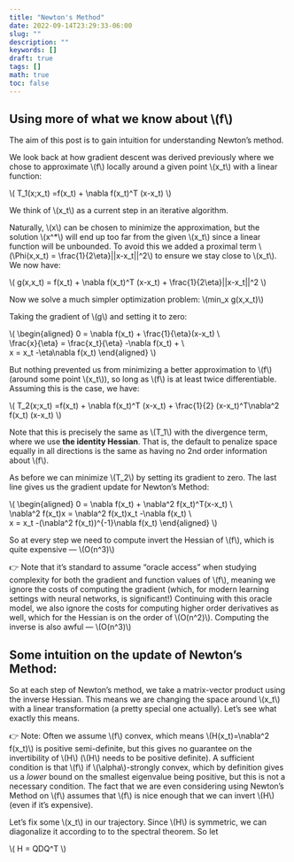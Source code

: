 ```yaml
---
title: "Newton's Method"
date: 2022-09-14T23:29:33-06:00
slug: ""
description: ""
keywords: []
draft: true
tags: []
math: true
toc: false
---
```

## Using more of what we know about \\(f\\)

The aim of this post is to gain intuition for understanding Newton’s method.

We look back at how gradient descent was derived previously where we chose to approximate \\(f\\) locally around a given point \\(x_t\\) with a linear function:

\\(
T_1(x;x_t) =f(x_t) + \nabla f(x_t)^T (x-x_t)
\\)

We think of \\(x_t\\) as a current step in an iterative algorithm.

Naturally, \\(x\\) can be chosen to minimize the approximation, but the solution \\(x^*\\) will end up too far from the given \\(x_t\\) since a linear function will be unbounded. To avoid this we added a proximal term \\(\Phi(x,x_t) = \frac{1}{2\eta}||x-x_t||^2\\) to ensure we stay close to \\(x_t\\). We now have:

\\(
g(x,x_t) = f(x_t) + \nabla f(x_t)^T (x-x_t) + \frac{1}{2\eta}||x-x_t||^2
\\)

Now we solve a much simpler optimization problem: \\(min_x g(x,x_t)\\)

Taking the gradient of \\(g\\) and setting it to zero:

\\(
\begin{aligned}
0 = \nabla f(x_t) + \frac{1}{\eta}(x-x_t) \\\
\frac{x}{\eta} = \frac{x_t}{\eta} -\nabla f(x_t) +  \\\
x = x_t -\eta\nabla f(x_t)
\end{aligned}
\\)

But nothing prevented us from minimizing a better approximation to \\(f\\) (around some point \\(x_t\\)), so  long as \\(f\\) is at least twice differentiable. Assuming this is the case, we have:

\\(
T_2(x;x_t) =f(x_t) + \nabla f(x_t)^T (x-x_t) + \frac{1}{2} (x-x_t)^T\nabla^2 f(x_t) (x-x_t)
\\)

Note that this is precisely the same as \\(T_1\\) with the divergence term, where we use **the identity Hessian**. That is, the default to penalize space equally in all directions is the same as having no 2nd order information about \\(f\\).

As before we can minimize \\(T_2\\)  by setting its gradient to zero. The last line gives us the gradient update for Newton’s Method:

\\(
\begin{aligned}
0 = \nabla f(x_t) + \nabla^2 f(x_t)^T(x-x_t) \\\
\nabla^2 f(x_t)x = \nabla^2 f(x_t)x_t -\nabla f(x_t)  \\\
x = x_t -(\nabla^2 f(x_t))^{-1}\nabla f(x_t)
\end{aligned}
\\)

So at every step we need to compute invert the Hessian of \\(f\\), which is quite expensive — \\(O(n^3)\\) 


👉 Note that it’s standard to assume “oracle access” when studying complexity for both the gradient and function values of \\(f\\), meaning we ignore the costs of computing the gradient (which, for modern learning settings with neural networks, is significant!) 
Continuing with this oracle model, we also ignore the costs for computing higher order derivatives as well, which for the Hessian is on the order of \\(O(n^2)\\). Computing the inverse is also awful — \\(O(n^3)\\)

## Some intuition on the update of Newton’s Method:

So at each step of Newton’s method, we take a matrix-vector product using the inverse Hessian. This means we are changing the space around \\(x_t\\) with a linear transformation (a pretty special one actually). Let’s see what exactly this means.


👉 Note: Often we assume \\(f\\) convex, which means \\(H(x_t)=\nabla^2 f(x_t)\\) is positive semi-definite, but this gives no guarantee on the invertibility of \\(H\\) (\\(H\\) needs to be positive definite). A sufficient condition is that \\(f\\) if \\(\alpha\\)-strongly convex, which by definition gives us a *lower* bound on the smallest eigenvalue being positive, but this is not a necessary condition. The fact that we are even considering using Newton’s Method on \\(f\\) assumes that \\(f\\) is nice enough that we can invert \\(H\\) (even if it’s expensive).


Let’s fix some \\(x_t\\) in our trajectory. Since \\(H\\) is symmetric, we can diagonalize it according to to the spectral theorem. So let 

\\(
H = QDQ^T
\\)
